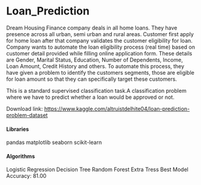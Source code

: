 # Loan_Prediction

Dream Housing Finance company deals in all home loans. They have presence across all urban, semi urban and rural areas. Customer first apply for home loan after that company validates the customer eligibility for loan. Company wants to automate the loan eligibility process (real time) based on customer detail provided while filling online application form. These details are Gender, Marital Status, Education, Number of Dependents, Income, Loan Amount, Credit History and others. To automate this process, they have given a problem to identify the customers segments, those are eligible for loan amount so that they can specifically target these customers.

This is a standard supervised classification task.A classification problem where we have to predict whether a loan would be approved or not.

Download link: https://www.kaggle.com/altruistdelhite04/loan-prediction-problem-dataset

#### Libraries
pandas
matplotlib
seaborn
scikit-learn
#### Algorithms
Logistic Regression
Decision Tree
Random Forest
Extra Tress
Best Model Accuracy: 81.00
